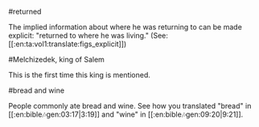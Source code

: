 #returned

The implied information about where he was returning to can be made explicit: "returned to where he was living." (See: [[:en:ta:vol1:translate:figs_explicit]])

#Melchizedek, king of Salem

This is the first time this king is mentioned.

#bread and wine

People commonly ate bread and wine. See how you translated "bread" in [[:en:bible:notes:gen:03:17|3:19]] and "wine" in [[:en:bible:notes:gen:09:20|9:21]].